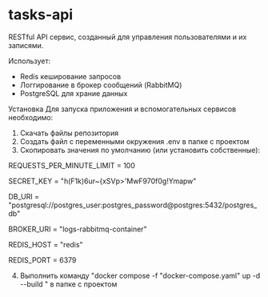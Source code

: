# tasks-api


RESTful API сервис, созданный для управления пользователями и их записями. 

Использует:
- Redis кеширование запросов
- Логгирование в брокер сообщений (RabbitMQ)
- PostgreSQL для храние данных

Установка
Для запуска приложения и вспомогательных сервисов необходимо:
1. Скачать файлы репозитория
2. Создать файл с переменными окружения .env в папке с проектом
3. Скопировать значения по умолчанию (или установить собственные):

REQUESTS_PER_MINUTE_LIMIT = 100

SECRET_KEY = "h(F1k)6ur~{xSVp>'MwF970f0g!Ymapw"

DB_URI = "postgresql://postgres_user:postgres_password@postgres:5432/postgres_db"

BROKER_URI = "logs-rabbitmq-container"

REDIS_HOST = "redis"

REDIS_PORT = 6379



4. Выполнить команду "docker compose -f "docker-compose.yaml" up -d --build " в папке с проектом 
